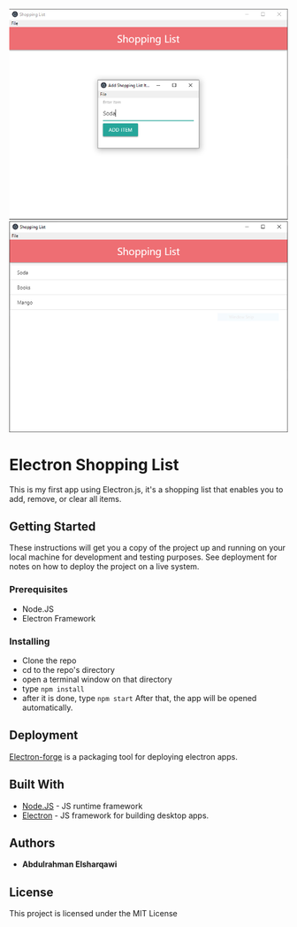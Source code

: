 ![app preview 1](assets/img/1.png)
![app preview 2](./assets/img/2.png)

# Electron Shopping List

This is my first app using Electron.js, it's a shopping list that enables you to add, remove, or clear all items.

## Getting Started

These instructions will get you a copy of the project up and running on your local machine for development and testing purposes. See deployment for notes on how to deploy the project on a live system.

### Prerequisites

* Node.JS
* Electron Framework

### Installing

* Clone the repo
* cd to the repo's directory
* open a terminal window on that directory
* type `npm install`
* after it is done, type `npm start`
After that, the app will be opened automatically.

## Deployment

[Electron-forge](https://github.com/electron-userland/electron-forge) is a packaging tool for deploying electron apps.

## Built With

* [Node.JS](https://nodejs.org/en/) - JS runtime framework
* [Electron](https://electronjs.org/) - JS framework for building desktop apps.

## Authors

* **Abdulrahman Elsharqawi**

## License

This project is licensed under the MIT License